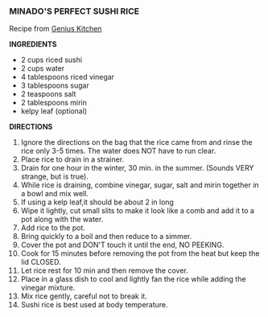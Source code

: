 ### MINADO'S PERFECT SUSHI RICE
Recipe from [Genius Kitchen](https://www.geniuskitchen.com/recipe/minados-perfect-sushi-rice-119373)

**INGREDIENTS**
- 2 cups riced sushi
- 2 cups water
- 4 tablespoons riced vinegar
- 3 tablespoons sugar
- 2 teaspoons salt
- 2 tablespoons mirin
- kelpy leaf (optional)


**DIRECTIONS**
1. Ignore the directions on the bag that the rice came from and rinse the rice only 3-5 times. The water does NOT have to run clear.
2. Place rice to drain in a strainer.
3. Drain for one hour in the winter, 30 min. in the summer. (Sounds VERY strange, but is true).
4. While rice is draining, combine vinegar, sugar, salt and mirin together in a bowl and mix well.
5. If using a kelp leaf,it should be about 2 in long
6. Wipe it lightly, cut small slits to make it look like a comb and add it to a pot along with the water.
7. Add rice to the pot.
8. Bring quickly to a boil and then reduce to a simmer.
9. Cover the pot and DON'T touch it until the end, NO PEEKING.
10. Cook for 15 minutes before removing the pot from the heat but keep the lid CLOSED.
11. Let rice rest for 10 min and then remove the cover.
12. Place in a glass dish to cool and lightly fan the rice while adding the vinegar mixture.
13. Mix rice gently, careful not to break it.
14. Sushi rice is best used at body temperature.
